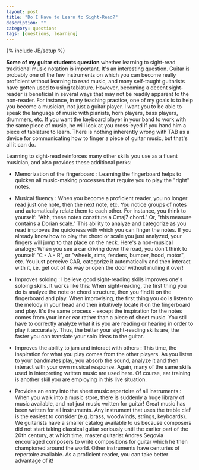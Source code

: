 ```yaml
---
layout: post
title: "Do I Have to Learn to Sight-Read?"
description: ""
category: questions
tags: [questions, learning]
---
```

{% include JB/setup %}

**Some of my guitar students question** whether learning to sight-read traditional music notation is important. It's an interesting question. Guitar is probably one of the few instruments on which you can become really proficient without learning to read music, and many self-taught guitarists have gotten used to using tablature. However, becoming a decent sight-reader is beneficial in several ways that may not be readily apparent to the non-reader. For instance, in my teaching practice, one of my goals is to help you become a musician, not just a guitar player. I want you to be able to speak the language of music with pianists, horn players, bass players, drummers, etc. If you want the keyboard player in your band to work with the same piece of music, he will look at you cross-eyed if you hand him a piece of tablature to learn. There is nothing inherently wrong with TAB as a device for communicating how to finger a piece of guitar music, but that's all it can do.

Learning to sight-read reinforces many other skills you use as a fluent musician, and also provides these additional perks:

* Memorization of the fingerboard
: Learning the fingerboard helps to quicken all music-making processes that require you to play the "right" notes.

* Musical fluency
: When you become a proficient reader, you no longer read just one note, then the next note, etc. You notice groups of notes and automatically relate them to each other. For instance, you think to yourself: "Ahh, these notes constitute a Cmaj7 chord." Or, "this measure contains a Dorian scale." This ability to analyze and categorize as you read improves the quickness with which you can finger the notes. If you already know how to play the chord or scale you just analyzed, your fingers will jump to that place on the neck. Here's a non-musical analogy: When you see a car driving down the road, you don't think to yourself "C - A - R", or "wheels, rims, fenders, bumper, hood, motor", etc. You just perceive CAR, categorize it automatically and then interact with it, i.e. get out of its way or open the door without mulling it over!

* Improves soloing
: I believe good sight-reading skills improves one's soloing skills. It works like this: When sight-reading, the first thing you do is analyze the note or chord structure, then you find it on the fingerboard and play. When improvising, the first thing you do is listen to the melody in your head and then intuitively locate it on the fingerboard and play. It's the same process - except the inspiration for the notes comes from your inner ear rather than a piece of sheet music. You still have to correctly analyze what it is you are reading or hearing in order to play it accurately. Thus, the better your sight-reading skills are, the faster you can translate your solo ideas to the guitar.

* Improves the ability to jam and interact with others
: This time, the inspiration for what you play comes from the other players. As you listen to your bandmates play, you absorb the sound, analyze it and then interact with your own musical response. Again, many of the same skills used in interpreting written music are used here. Of course, ear training is another skill you are employing in this live situation.

* Provides an entry into the sheet music repertoire of all instruments
: When you walk into a music store, there is suddenly a huge library of music available, and not just music written for guitar! Great music has been written for all instruments. Any instrument that uses the treble clef is the easiest to consider (e.g. brass, woodwinds, strings, keyboards). We guitarists have a smaller catalog available to us because composers did not start taking classical guitar seriously until the earlier part of the 20th century, at which time, master guitarist Andres Segovia encouraged composers to write compositions for guitar which he then championed around the world. Other instruments have centuries of repertoire available. As a proficient reader, you can take better advantage of it!
